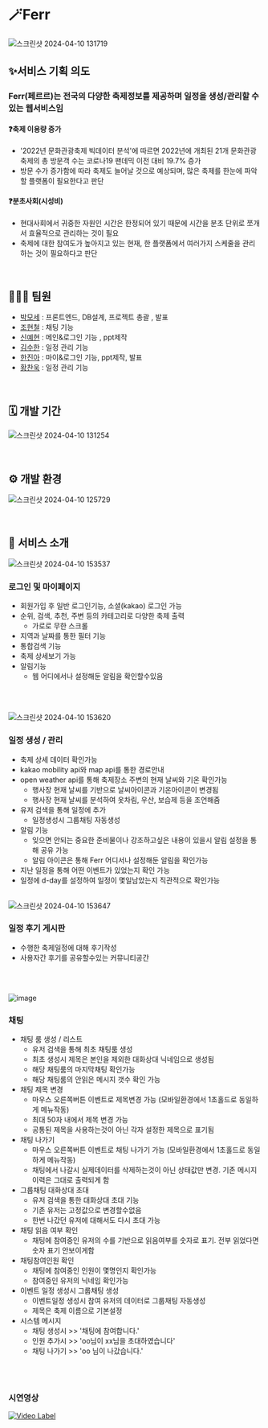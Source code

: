 # 🪄Ferr
![스크린샷 2024-04-10 131719](https://github.com/whguscjf22/test-java/assets/154101627/11982c23-3f10-415a-93cd-7374e103cd03)

## ✨서비스 기획 의도
### Ferr(페르르)는 전국의 다양한 축제정보를 제공하며 일정을 생성/관리할 수 있는 웹서비스임
#### ❓축제 이용량 증가
- '2022년 문화관광축제 빅데이터 분석'에 따르면 2022년에 개최된 21개 문화관광축제의 총 방문객 수는 코로나19 팬데믹 이전 대비 19.7% 증가
- 방문 수가 증가함에 따라 축제도 늘어날 것으로 예상되며, 많은 축제를 한눈에 파악할 플랫폼이 필요한다고 판단

#### ❓분초사회(시성비)
- 현대사회에서 귀중한 자원인 시간은 한정되어 있기 때문에 시간을 분초 단위로 쪼개서 효율적으로 관리하는 것이 필요
- 축제에 대한 참여도가 높아지고 있는 현재, 한 플랫폼에서 여러가지 스케줄을 관리하는 것이 필요하다고 판단


<br>

## 👨‍👧‍👧 팀원
- [박모세](https://github.com/m0p4rk) : 프론트엔드, DB설계, 프로젝트 총괄 , 발표
- [조현철](https://github.com/whguscjf22) : 채팅 기능
- [신예현](https://github.com/yerongshin) :  메인&로그인 기능 , ppt제작
- [김수한](https://github.com/tiger9397) : 일정 관리 기능
- [한진아](https://github.com/jina0625) : 마이&로그인 기능, ppt제작, 발표
- [황찬욱](https://github.com/ghkd1330) : 일정 관리 기능

<br>

## 🗓 개발 기간
![스크린샷 2024-04-10 131254](https://github.com/whguscjf22/test-java/assets/154101627/a848e43b-8019-4448-b2da-f25d93f86ea0)


<br>

## ⚙ 개발 환경
![스크린샷 2024-04-10 125729](https://github.com/whguscjf22/test-java/assets/154101627/1cbfb669-0306-4972-8306-8977e9d94fcc)




<br>

## 🧬 서비스 소개
![스크린샷 2024-04-10 153537](https://github.com/whguscjf22/test-java/assets/154101627/1059a9d2-8d26-4d6f-bc9f-fadafccdc659)


### 로그인 및 마이페이지

- 회원가입 후 일반 로그인기능, 소셜(kakao) 로그인 가능
- 순위, 검색, 추천, 주변 등의 카테고리로 다양한 축제 출력
  - 가로로 무한 스크롤
- 지역과 날짜를 통한 필터 기능
- 통합검색 기능
- 축제 상세보기 가능
- 알림기능
  - 웹 어디에서나 설정해둔 알림을 확인할수있음

<br><br>

![스크린샷 2024-04-10 153620](https://github.com/whguscjf22/test-java/assets/154101627/7ac238d0-3a8a-4075-8251-c00f9e79cca7)



### 일정 생성 / 관리

- 축제 상세 데이터 확인가능
- kakao mobility api와 map api를 통한 경로안내
- open weather api를 통해 축제장소 주변의 현재 날씨와 기온 확인가능
  - 행사장 현재 날씨를 기반으로 날씨아이콘과 기온아이콘이 변경됨
  - 행사장 현재 날씨를 분석하여 옷차림, 우산, 보습제 등을 조언해줌
- 유저 검색을 통해 일정에 추가
  - 일정생성시 그룹채팅 자동생성
- 알림 기능
   - 잊으면 안되는 중요한 준비물이나 강조하고싶은 내용이 있을시 알림 설정을 통해 공유 가능
   - 알림 아이콘은 통해 Ferr 어디서나 설정해둔 알림을 확인가능
- 지난 일정을 통해 어떤 이벤트가 있었는지 확인 가능
- 일정에 d-day를 설정하여 일정이 몇일남았는지 직관적으로 확인가능
<br><br>

![스크린샷 2024-04-10 153647](https://github.com/whguscjf22/test-java/assets/154101627/e5e4f10b-e86f-40f5-ae01-f1e425f218ee)


### 일정 후기 게시판

- 수행한 축제일정에 대해 후기작성
- 사용자간 후기를 공유할수있는 커뮤니티공간
  
 <br><br>

![image](https://github.com/whguscjf22/test-java/assets/154101627/5d593874-1565-489a-9b57-64e1a55b9578)



### 채팅

- 채팅 룸 생성 / 리스트
  - 유저 검색을 통해 최초 채팅룸 생성
  - 최초 생성시 제목은 본인을 제외한 대화상대 닉네임으로 생성됨
  - 해당 채팅룸의 마지막채팅 확인가능
  - 해당 채팅룸의 안읽은 메시지 갯수 확인 가능
- 채팅 제목 변경
  - 마우스 오른쪽버튼 이벤트로 제목변경 가능 (모바일환경에서 1초홀드로 동일하게 메뉴작동)
  - 최대 50자 내에서 제목 변경 가능
  - 공통된 제목을 사용하는것이 아닌 각자 설정한 제목으로 표기됨
- 채팅 나가기
  - 마우스 오른쪽버튼 이벤트로 채팅 나가기 가능 (모바일환경에서 1초홀드로 동일하게 메뉴작동)
  - 채팅에서 나갈시 실제데이터를 삭제하는것이 아닌 상태값만 변경. 기존 메시지 이력은 그대로 출력되게 함
- 그룹채팅 대화상대 초대
  - 유저 검색을 통한 대화상대 초대 기능
  - 기존 유저는 고정값으로 변경할수없음
  - 한번 나갔던 유저에 대해서도 다시 초대 가능
- 채팅 읽음 여부 확인
  - 채팅에 참여중인 유저의 수를 기반으로 읽음여부를 숫자로 표기. 전부 읽었다면 숫자 표기 안보이게함
- 채팅참여인원 확인
  - 채팅에 참여중인 인원이 몇명인지 확인가능
  - 참여중인 유저의 닉네임 확인가능
- 이벤트 일정 생성시 그룹채팅 생성
  - 이벤트일정 생성시 참여 유저의 데이터로 그룹채팅 자동생성
  - 제목은 축제 이름으로 기본설정
- 시스템 메시지
  - 채팅 생성시 >> '채팅에 참여합니다.'
  - 인원 추가시 >> 'oo님이 xx님을 초대하였습니다'
  - 채팅 나가기 >> 'oo 님이 나갔습니다.'



<br><br>

### 시연영상
[![Video Label](https://github.com/whguscjf22/test-java/assets/154101627/afe62b86-0a26-436b-bce8-c728ad27edcf)](https://youtu.be/8p8YbejgVEo?si=35WCzYolSSdGAjSD)


<br>

